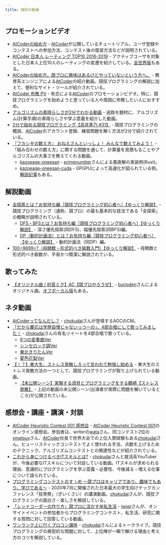 ```yaml
---
title: 個別の動画
---
```


## プロモーションビデオ

- [AtCoderの始め方](https://www.youtube.com/watch?v=GlIbjsEttaY) - [AtCoder](https://atcoder.jp/)が公開しているチュートリアル。ユーザ登録やコンテストへの参加方法、コンテスト後の復習方法などが説明されている。
- [AtCoder 日本人 レーティング TOP10 2016-2019](https://www.youtube.com/watch?v=1oct64q2V5g) - アクティブユーザを対象とした日本人上位10人のレーティングの変遷を紹介している。[全世界版](https://www.youtube.com/watch?v=CsBASF9skxE)もある。
- [AtCoderの始め方。競プロに興味はあるけどやっていないという方へ。](https://www.youtube.com/watch?v=vxBOC08XZ44&feature=youtu.be) - 教育系エンジニアによる[AtCoder](https://atcoder.jp/)の紹介動画。競技プログラミングの解説に加えて、便利なサイト・ツールが紹介されている。
- [AtCoder 布教 PV](https://www.youtube.com/watch?v=-z3bTeA_SEY&feature=youtu.be) - 有志による[AtCoder](https://atcoder.jp/)のプロモーションビデオ。特に、競技プログラミングを始めようと思っている人や周囲に布教したい人におすすめ。
- [アルゴリズムの素晴らしさが2分でわかる動画](https://twitter.com/e869120/status/1512391454936936448) - 迷路を題材に、アルゴリズム(計算手順)の素晴らしさや学ぶ意義を紹介した動画。
- [2分で始める競技プログラミング【高井茅乃 #31】](https://www.youtube.com/watch?v=F4_1yWI5Z-Y&feature=youtu.be) - 競技プログラミングの概説、[AtCoder](https://atcoder.jp/)のアカウント登録、練習問題を解く方法が2分で紹介されている。
- [『フカシギの数え方』 おねえさんといっしょ！ みんなで数えてみよう！](https://www.youtube.com/watch?v=Q4gTV4r0zRs) - 「組み合わせの数え方」に関する問題を通して、計算量を見積もることやアルゴリズムの大事さを教えてくれる動画。
    - [kazoeage-oneesan](https://github.com/primenumber/kazoeage-oneesan) - [primenumber](https://atcoder.jp/users/primenumber)さんによる愚直解の実装例(Rust)。
    - [kazoeage-oneesan-cuda](https://github.com/primenumber/kazoeage-oneesan-cuda) - GPGPUによって高速化が図られている例。[解説記事](https://primenumber.hatenadiary.jp/entry/2021/12/04/230653)もある。

## 解説動画

- [全探索とは？お気持ち編［競技プログラミング初心者へ］【ゆっくり解説】](https://www.youtube.com/watch?v=-vGsAqDIgQo) - 競技プログラミング（通称、競プロ）の最も基本的な技法である「全探索」の概略が説明されている。
    - [DFS・BFSとは？お気持ち編［競技プログラミング初心者へ］【ゆっくり解説】](https://www.youtube.com/watch?v=0_9heBS7Flg) - 深さ優先探索(同DFS)、幅優先探索(同BFS)編。
    - [DP（動的計画法）とは？お気持ち編［競技プログラミング初心者へ］【ゆっくり解説】](https://www.youtube.com/watch?v=oB3L8yyHsFY) - 動的計画法（同DP）編。
- [100÷9899=?（母関数・形式的べき級数入門）【ゆっくり解説】](https://www.youtube.com/watch?v=I02Obi-yXJU) - 母関数と形式的べき級数が、平易かつ簡潔に解説されている。

## 歌ってみた

- [【オリジナル曲 / 初音ミク】AC【競プロやろうぜ】](https://www.youtube.com/watch?v=loKekcFqQw0) - [burioden](https://twitter.com/burioden)さんによるオリジナル曲。[オフボーカル版](https://www.youtube.com/watch?v=jTaTFImLzKI)もある。

## ネタ動画

- [AtCoderってなんだし？](https://www.youtube.com/watch?v=Xh7Uc486SrM) - [chokudai](https://twitter.com/chokudai)さんが登場するAGCのCM。
- [「だから慶応は学歴自慢じゃないっつーの」、4部合唱にして歌ってみました！](https://twitter.com/TumoiYorozu/status/1448666012639895562) - [chokudai](https://twitter.com/chokudai)さんの有名ツイートを4部合唱で歌っている。
    - [9つの変奏曲Ver](https://www.youtube.com/watch?v=7tTufTl2Ch4)
    - [シンセロック調Ver](https://www.youtube.com/watch?v=8eBmV6R-kaw)
    - [東北きりたんVer](https://twitter.com/gochaism/status/1476226270480711680)
    - [夏色花梨Ver](https://twitter.com/gochaism/status/1572607173678735364)
- [【！？】東大生、ストレス発散しろって言われて勉強し始める](https://www.youtube.com/watch?v=W1fxwbkV1Zg) - 東大生のストレス発散方法の一つとして、競技プログラミングが取り上げられている動画。
    - [【未公開シーン】実験する須貝とプログラミングをする鶴崎【ストレス発散】](https://www.youtube.com/watch?v=TJX71Jeg_dc) - 上記の動画の未公開シーン(出演者が実際に問題を解いているところ)が公開されている。

## 感想会・講座・講演・対談

- [AtCoder Heuristic Contest 001 感想会](https://www.youtube.com/watch?v=eV6dX8a0MeM) - [AtCoder Heuristic Contest 001](https://atcoder.jp/contests/ahc001)のオンライン感想会。参加者は、writerの[wata](https://atcoder.jp/users/wata)さん、同コンテスト2位の[ymatsux](https://atcoder.jp/users/ymatsux)さん、[AtCoder](https://atcoder.jp/)社長で世界大会での上位入賞経験もある[chokudai](https://twitter.com/chokudai)さん。ヒューリスティックコンテストでよく使われる手法、点数を上げるためのテクニック、アルゴリズムコンテストとの関連性などが紹介されている。
- [これから身につけるべきITスキルとは?](https://www.youtube.com/watch?v=oSIRyxJNBrI&feature=youtu.be) - [chokudai](https://twitter.com/chokudai)さんと就活系YouTuberが、今後必要なITスキルについて対談している動画。ITスキルが求められる理由、意識的にプログラミングを学ぶ意義・必要性、今後減る・増える仕事について語られている。
- [プログラミングコンテストのすゝめ 〜競プロはキャリアであり、趣味でもあり、学びである〜](https://www.youtube.com/watch?v=Jb0-8ZuRpNM&feature=youtu.be) - 2020年7月に開催された日本最大の学生向けテックカンファレンス「技育祭」（ぎいくさい）の講演動画。[chokudai](https://twitter.com/chokudai)さんが、競技プログラミングの面白さ・楽しさを解説している。
- [「レッドコーダーの作り方」競プロに活かす㊙私生活](https://www.youtube.com/watch?v=bQ9vSFDIxLo) - [iwiwi](https://twitter.com/iwiwi)さんが、オンサイトイベントの参加者からプログラミングコンテスト、私生活、研究に関する質問に対して回答している動画。
- [ワンランク上に行くプロコン講座](https://www.youtube.com/watch?v=_Je4rukUcqE) - [chokudai](https://twitter.com/chokudai)さんによるトークライブ。競技プログラミングの典型的な問題に対して、上位陣が一瞬で解ける理由と考え方のコツを解説している。
